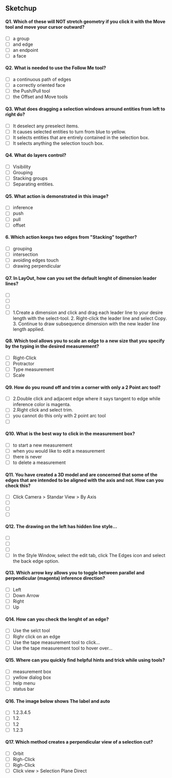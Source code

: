 ## Sketchup

#### Q1. Which of these will NOT stretch geometry if you click it with the Move tool and move your cursor outward?

- [ ] a group
- [ ] and edge
- [ ] an endpoint
- [ ] a face

#### Q2. What is needed to use the Follow Me tool?

- [ ] a continuous path of edges
- [ ] a correctly oriented face
- [ ] the Push/Pull tool
- [ ] the Offset and Move tools

#### Q3. What does dragging a selection windows arround entities from left to right do?

- [ ] It deselect any preselect items.
- [ ] It causes selected entities to turn from blue to yellow.
- [ ] It selects entities that are entirely contained in the selection box.
- [ ] It selects anything the selection touch box.

#### Q4. What do layers control?

- [ ] Visibility
- [ ] Grouping
- [ ] Stacking groups
- [ ] Separating entities.

#### Q5. What action is demonstrated in this image?

- [ ] inference
- [ ] push
- [ ] pull
- [ ] offset

#### 6. Which action keeps two edges from "Stacking" together?

- [ ] grouping
- [ ] intersection
- [ ] avoiding edges touch
- [ ] drawing perpendicular

#### Q7. In LayOut, how can you set the default lenght of dimension leader lines?

- [ ] &shy;
- [ ] &shy;
- [ ] &shy;
- [ ] 1.Create a dimension and click and drag each leader line to your desire length with the select-tool. 2. Right-click the leader line and select Copy. 3. Continue to draw subsequence dimension with the new leader line length applied.

#### Q8. Which tool allows you to scale an edge to a new size that you specify by the typing in the desired measurement?

- [ ] Right-Click
- [ ] Protractor
- [ ] Type measurement
- [ ] Scale

#### Q9. How do you round off and trim a corner with only a 2 Point arc tool?

- [ ] 2.Double click and adjacent edge where it says tangent to edge while inference color is magenta.
- [ ] 2.Right click and select trim.
- [ ] you cannot do this only with 2 point arc tool
- [ ] &shy;

#### Q10. What is the best way to click in the measurement box?

- [ ] to start a new measurement
- [ ] when you would like to edit a measurement
- [ ] there is never
- [ ] to delete a measurement

#### Q11. You have created a 3D model and are concerned that some of the edges that are intended to be aligned with the axis and not. How can you check this?

- [ ] Click Camera > Standar View > By Axis
- [ ] &shy;
- [ ] &shy;
- [ ] &shy;

#### Q12. The drawing on the left has hidden line style...

- [ ] &shy;
- [ ] &shy;
- [ ] &shy;
- [ ] In the Style Window, select the edit tab, click The Edges icon and select the back edge option.

#### Q13. Which arrow key allows you to toggle between parallel and perpendicular (magenta) inference direction?

- [ ] Left
- [ ] Down Arrow
- [ ] Right
- [ ] Up

#### Q14. How can you check the lenght of an edge?

- [ ] Use the selct tool
- [ ] Righr click on an edge
- [ ] Use the tape measurement tool to click...
- [ ] Use the tape measurement tool to hover over...

#### Q15. Where can you quickly find helpful hints and trick while using tools?

- [ ] measurement box
- [ ] ywllow dialog box
- [ ] help menu
- [ ] status bar

#### Q16. The image below shows The label and auto

- [ ] 1.2.3.4.5
- [ ] 1.2.
- [ ] 1.2
- [ ] 1.2.3

#### Q17. Which method creates a perpendicular view of a selection cut?

- [ ] Orbit
- [ ] Righ-Click
- [ ] Righ-Click
- [ ] Click view > Selection Plane Direct
